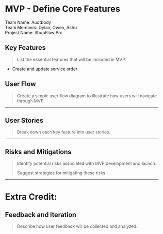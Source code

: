 # MVP \- Define Core Features

Team Name: Auotbody  
Team Members: Dylan, Owen, Ashu  
Project Name: ShopFlow Pro

## Key Features

> List the essential features that will be included in MVP.  

- Create and update service order

## User Flow

> Create a simple user flow diagram to illustrate how users will navigate through MVP.

 ***

## User Stories

> Break down each key feature into user stories.

***

## Risks and Mitigations

> Identify potential risks associated with MVP development and launch.


> Suggest strategies for mitigating these risks.

*** 

# Extra Credit:

## Feedback and Iteration

> Describe how user feedback will be collected and analyzed.
